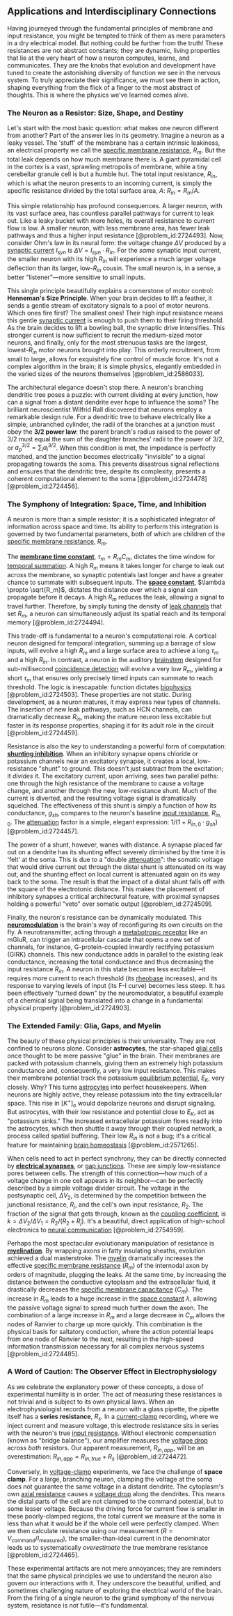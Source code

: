 ## Applications and Interdisciplinary Connections

Having journeyed through the fundamental principles of membrane and input resistance, you might be tempted to think of them as mere parameters in a dry electrical model. But nothing could be further from the truth! These resistances are not abstract constants; they are dynamic, living properties that lie at the very heart of how a neuron computes, learns, and communicates. They are the knobs that evolution and development have tuned to create the astonishing diversity of function we see in the nervous system. To truly appreciate their significance, we must see them in action, shaping everything from the flick of a finger to the most abstract of thoughts. This is where the physics we've learned comes alive.

### The Neuron as a Resistor: Size, Shape, and Destiny

Let's start with the most basic question: what makes one neuron different from another? Part of the answer lies in its geometry. Imagine a neuron as a leaky vessel. The 'stuff' of the membrane has a certain intrinsic leakiness, an electrical property we call the [specific membrane resistance](@article_id:166171), $R_m$. But the total leak depends on how much membrane there is. A giant pyramidal cell in the cortex is a vast, sprawling metropolis of membrane, while a tiny cerebellar granule cell is but a humble hut. The total input resistance, $R_{in}$, which is what the neuron presents to an incoming current, is simply the specific resistance divided by the total surface area, $A$: $R_{in} = R_m / A$.

This simple relationship has profound consequences. A larger neuron, with its vast surface area, has countless parallel pathways for current to leak out. Like a leaky bucket with more holes, its overall resistance to current flow is low. A smaller neuron, with less membrane area, has fewer leak pathways and thus a higher input resistance [@problem_id:2724493]. Now, consider Ohm's law in its neural form: the voltage change $\Delta V$ produced by a [synaptic current](@article_id:197575) $I_{syn}$ is $\Delta V = I_{syn} \cdot R_{in}$. For the *same* synaptic input current, the smaller neuron with its high $R_{in}$ will experience a much larger voltage deflection than its larger, low-$R_{in}$ cousin. The small neuron is, in a sense, a better "listener"—more sensitive to small inputs.

This single principle beautifully explains a cornerstone of motor control: **Henneman's Size Principle**. When your brain decides to lift a feather, it sends a gentle stream of excitatory signals to a pool of motor neurons. Which ones fire first? The smallest ones! Their high input resistance means this gentle [synaptic current](@article_id:197575) is enough to push them to their firing threshold. As the brain decides to lift a bowling ball, the synaptic drive intensifies. This stronger current is now sufficient to recruit the medium-sized motor neurons, and finally, only for the most strenuous tasks are the largest, lowest-$R_{in}$ motor neurons brought into play. This orderly recruitment, from small to large, allows for exquisitely fine control of muscle force. It's not a complex algorithm in the brain; it is simple physics, elegantly embedded in the varied sizes of the neurons themselves [@problem_id:2586033].

The architectural elegance doesn't stop there. A neuron's branching dendritic tree poses a puzzle: with current dividing at every junction, how can a signal from a distant dendrite ever hope to influence the soma? The brilliant neuroscientist Wilfrid Rall discovered that neurons employ a remarkable design rule. For a dendritic tree to behave electrically like a simple, unbranched cylinder, the radii of the branches at a junction must obey the **3/2 power law**: the parent branch's radius raised to the power of $3/2$ must equal the sum of the daughter branches' radii to the power of $3/2$, or $a_p^{3/2} = \sum_i a_i^{3/2}$. When this condition is met, the impedance is perfectly matched, and the junction becomes electrically "invisible" to a signal propagating towards the soma. This prevents disastrous signal reflections and ensures that the dendritic tree, despite its complexity, presents a coherent computational element to the soma [@problem_id:2724478] [@problem_id:2724456].

### The Symphony of Integration: Space, Time, and Inhibition

A neuron is more than a simple resistor; it is a sophisticated integrator of information across space and time. Its ability to perform this integration is governed by two fundamental parameters, both of which are children of the [specific membrane resistance](@article_id:166171), $R_m$.

The **[membrane time constant](@article_id:167575)**, $\tau_m = R_m C_m$, dictates the time window for [temporal summation](@article_id:147652). A high $R_m$ means it takes longer for charge to leak out across the membrane, so synaptic potentials last longer and have a greater chance to summate with subsequent inputs. The **[space constant](@article_id:192997)**, $\lambda \propto \sqrt{R_m}$, dictates the distance over which a signal can propagate before it decays. A high $R_m$ reduces the leak, allowing a signal to travel further. Therefore, by simply tuning the density of [leak channels](@article_id:199698) that set $R_m$, a neuron can simultaneously adjust its spatial reach and its temporal memory [@problem_id:2724494].

This trade-off is fundamental to a neuron's computational role. A cortical neuron designed for temporal integration, summing up a barrage of slow inputs, will evolve a high $R_m$ and a large surface area to achieve a long $\tau_m$ and a high $R_{in}$. In contrast, a neuron in the auditory [brainstem](@article_id:168868) designed for sub-millisecond [coincidence detection](@article_id:189085) will evolve a very low $R_m$, yielding a short $\tau_m$ that ensures only precisely timed inputs can summate to reach threshold. The logic is inescapable: function dictates [biophysics](@article_id:154444) [@problem_id:2724503]. These properties are not static. During development, as a neuron matures, it may express new types of channels. The insertion of new leak pathways, such as HCN channels, can dramatically decrease $R_{in}$, making the mature neuron less excitable but faster in its response properties, shaping it for its adult role in the circuit [@problem_id:2724459].

Resistance is also the key to understanding a powerful form of computation: **[shunting inhibition](@article_id:148411)**. When an inhibitory synapse opens chloride or potassium channels near an excitatory synapse, it creates a local, low-resistance "shunt" to ground. This doesn't just subtract from the excitation; it *divides* it. The excitatory current, upon arriving, sees two parallel paths: one through the high resistance of the membrane to cause a voltage change, and another through the new, low-resistance shunt. Much of the current is diverted, and the resulting voltage signal is dramatically squelched. The effectiveness of this shunt is simply a function of how its conductance, $g_{sh}$, compares to the neuron's baseline [input resistance](@article_id:178151), $R_{in,0}$. The [attenuation](@article_id:143357) factor is a simple, elegant expression: $1 / (1 + R_{in,0} \cdot g_{sh})$ [@problem_id:2724457].

The power of a shunt, however, wanes with distance. A synapse placed far out on a dendrite has its shunting effect severely diminished by the time it is 'felt' at the soma. This is due to a "double [attenuation](@article_id:143357)": the somatic voltage that would drive current out through the distal shunt is attenuated on its way out, and the shunting effect on local current is attenuated again on its way back to the soma. The result is that the impact of a distal shunt falls off with the square of the electrotonic distance. This makes the placement of inhibitory synapses a critical architectural feature, with proximal synapses holding a powerful "veto" over somatic output [@problem_id:2724509].

Finally, the neuron's resistance can be dynamically modulated. This **[neuromodulation](@article_id:147616)** is the brain's way of reconfiguring its own circuits on the fly. A neurotransmitter, acting through a [metabotropic receptor](@article_id:166635) like an mGluR, can trigger an intracellular cascade that opens a new set of channels, for instance, G-protein-coupled inwardly rectifying potassium (GIRK) channels. This new conductance adds in parallel to the existing leak conductance, increasing the total conductance and thus decreasing the input resistance $R_{in}$. A neuron in this state becomes less excitable—it requires more current to reach threshold (its [rheobase](@article_id:176301) increases), and its response to varying levels of input (its F-I curve) becomes less steep. It has been effectively "turned down" by the neuromodulator, a beautiful example of a chemical signal being translated into a change in a fundamental physical property [@problem_id:2724903].

### The Extended Family: Glia, Gaps, and Myelin

The beauty of these physical principles is their universality. They are not confined to neurons alone. Consider **astrocytes**, the star-shaped [glial cells](@article_id:138669) once thought to be mere passive "glue" in the brain. Their membranes are packed with potassium channels, giving them an extremely high potassium conductance and, consequently, a very low input resistance. This makes their membrane potential track the potassium [equilibrium potential](@article_id:166427), $E_K$, very closely. Why? This turns [astrocytes](@article_id:154602) into perfect housekeepers. When neurons are highly active, they release potassium into the tiny extracellular space. This rise in $[K^+]_o$ would depolarize neurons and disrupt signaling. But astrocytes, with their low resistance and potential close to $E_K$, act as "potassium sinks." The increased extracellular potassium flows readily into the astrocytes, which then shuttle it away through their coupled network, a process called spatial buffering. Their low $R_{in}$ is not a bug; it's a critical feature for maintaining [brain homeostasis](@article_id:172452) [@problem_id:2571265].

When cells need to act in perfect synchrony, they can be directly connected by **[electrical synapses](@article_id:170907)**, or [gap junctions](@article_id:142732). These are simply low-resistance pores between cells. The strength of this connection—how much of a voltage change in one cell appears in its neighbor—can be perfectly described by a simple voltage divider circuit. The voltage in the postsynaptic cell, $\Delta V_2$, is determined by the competition between the junctional resistance, $R_j$, and the cell's own input resistance, $R_2$. The fraction of the signal that gets through, known as the [coupling coefficient](@article_id:272890), is $k = \Delta V_2 / \Delta V_1 = R_2 / (R_2 + R_j)$. It's a beautiful, direct application of high-school electronics to [neural communication](@article_id:169903) [@problem_id:2754959].

Perhaps the most spectacular evolutionary manipulation of resistance is **[myelination](@article_id:136698)**. By wrapping axons in fatty insulating sheaths, evolution achieved a dual masterstroke. The [myelin](@article_id:152735) dramatically increases the effective [specific membrane resistance](@article_id:166171) ($R_m$) of the internodal axon by orders of magnitude, plugging the leaks. At the same time, by increasing the distance between the conductive cytoplasm and the extracellular fluid, it drastically decreases the [specific membrane capacitance](@article_id:177294) ($C_m$). The increase in $R_m$ leads to a huge increase in the [space constant](@article_id:192997) $\lambda$, allowing the passive voltage signal to spread much further down the axon. The combination of a large increase in $R_m$ and a large decrease in $C_m$ allows the nodes of Ranvier to charge up more quickly. This combination is the physical basis for saltatory conduction, where the action potential leaps from one node of Ranvier to the next, resulting in the high-speed information transmission necessary for all complex nervous systems [@problem_id:2724485].

### A Word of Caution: The Observer Effect in Electrophysiology

As we celebrate the explanatory power of these concepts, a dose of experimental humility is in order. The act of measuring these resistances is not trivial and is subject to its own physical laws. When an electrophysiologist records from a neuron with a glass pipette, the pipette itself has a **series resistance**, $R_s$. In a [current-clamp](@article_id:164722) recording, where we inject current and measure voltage, this electrode resistance sits in series with the neuron's true [input resistance](@article_id:178151). Without electronic compensation (known as "bridge balance"), our amplifier measures the [voltage drop](@article_id:266998) across *both* resistors. Our apparent measurement, $R_{in,app}$, will be an overestimation: $R_{in,app} = R_{in,true} + R_s$ [@problem_id:2724472].

Conversely, in [voltage-clamp](@article_id:169127) experiments, we face the challenge of **space clamp**. For a large, branching neuron, clamping the voltage at the soma does not guarantee the same voltage in a distant dendrite. The cytoplasm's own [axial resistance](@article_id:177162) causes a [voltage drop](@article_id:266998) along the dendrites. This means the distal parts of the cell are not clamped to the command potential, but to some lesser voltage. Because the driving force for current flow is smaller in these poorly-clamped regions, the total current we measure at the soma is less than what it would be if the whole cell were perfectly clamped. When we then calculate resistance using our measurement ($R = V_{\mathrm{command}}/I_{\mathrm{measured}}$), the smaller-than-ideal current in the denominator leads us to systematically *overestimate* the true membrane resistance [@problem_id:2724465].

These experimental artifacts are not mere annoyances; they are reminders that the same physical principles we use to understand the neuron also govern our interactions with it. They underscore the beautiful, unified, and sometimes challenging nature of exploring the electrical world of the brain. From the firing of a single neuron to the grand symphony of the nervous system, resistance is not futile—it's fundamental.